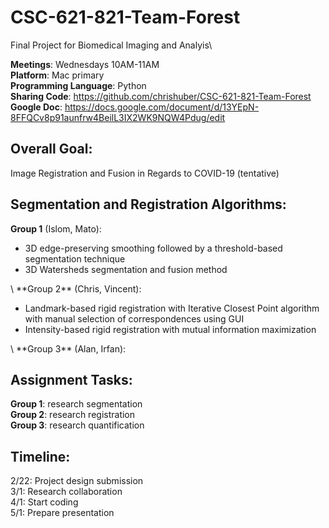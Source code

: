 # CSC-621-821-Team-Forest
Final Project for Biomedical Imaging and Analyis\

**Meetings**: Wednesdays 10AM-11AM\
**Platform**: Mac primary\
**Programming Language**: Python\
**Sharing Code**: https://github.com/chrishuber/CSC-621-821-Team-Forest \
**Google Doc**: https://docs.google.com/document/d/13YEpN-8FFQCv8p91aunfrw4BeilL3IX2WK9NQW4Pdug/edit

## Overall Goal:
Image Registration and Fusion in Regards to COVID-19 (tentative)

## Segmentation and Registration Algorithms:
**Group 1** (Islom, Mato): 
<ul><li>3D edge-preserving smoothing followed by a threshold-based segmentation technique</li><li>3D Watersheds segmentation and fusion method</li></ul> \
**Group 2** (Chris, Vincent): 
<ul><li>Landmark-based rigid registration with Iterative Closest Point algorithm with manual selection of correspondences using GUI</li><li>Intensity-based rigid registration with mutual information maximization</li></ul> \
**Group 3** (Alan, Irfan): 

## Assignment Tasks:
**Group 1**: research segmentation\
**Group 2**: research registration\
**Group 3**: research quantification

## Timeline:
2/22: Project design submission\
3/1: Research collaboration\
4/1: Start coding\
5/1: Prepare presentation
